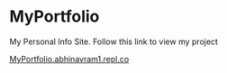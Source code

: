 # MyPortfolio
My Personal Info Site. Follow this link to view my project

[MyPortfolio.abhinavram1.repl.co](MyPortfolio.abhinavram1.repl.co)
